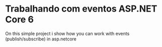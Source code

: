 # Trabalhando com eventos ASP.NET Core 6

On this simple project i show how you can work with events (publish/subscribe) in asp.netcore
